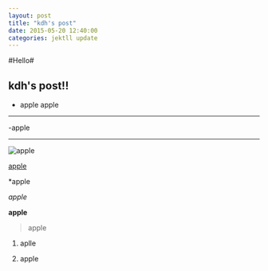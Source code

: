 ```yaml
---
layout: post
title: "kdh's post"
date: 2015-05-20 12:40:00
categories: jektll update
---
```


#Hello#
## kdh's post!! ##
- apple
apple


---
-apple


***

![apple](http://cafeptthumb4.phinf.naver.net/20140121_271/ceojk0227_1390291715460RRLbO_PNG/11.png?type=w740)


[apple](endic.naver.com/enkrEntry.nhn?sLn=kr&entryId=c7e44543765f4d99ad79709c3146253c)

*apple


*apple*


**apple**


>apple


1. aplle



2. apple
